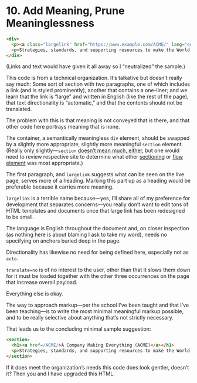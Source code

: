 # 10. Add Meaning, Prune Meaninglessness

```html
<div>
  <p><a class="largelink" href="https://www.example.com/ACME/" lang="en" dir="auto" translate="no">A Company Making Everything (ACME)</a></p>
  <p>Strategies, standards, and supporting resources to make the World great again.</p>
</div>
```

(Links and text would have given it all away so I “neutralized” the sample.)

This code is from a technical organization. It’s talkative but doesn’t really say much: Some sort of section with two paragraphs, one of which includes a link (and is styled prominently), another that contains a one-liner; and we learn that the link is “large” and written in English (like the rest of the page), that text directionality is “automatic,” and that the contents should not be translated.

The problem with this is that meaning is not conveyed that is there, and that other code here portrays meaning that is none.

The container, a semantically meaningless `div` element, should be swapped by a slightly more appropriate, slightly more meaningful `section` element. (Really only slightly—`section` [doesn’t mean much, either](https://html.spec.whatwg.org/multipage/sections.html#the-section-element), but one would need to review respective site to determine what other [sectioning](https://html.spec.whatwg.org/multipage/dom.html#sectioning-content-2) or [flow element](https://html.spec.whatwg.org/multipage/dom.html#flow-content) was most appropriate.)

The first paragraph, and `largelink` suggests what can be seen on the live page, serves more of a heading. Marking this part up as a heading would be preferable because it carries more meaning.

`largelink` is a terrible name because—yes, I’ll share all of my preference for development that separates concerns—you really don’t want to edit tons of HTML templates and documents once that large link has been redesigned to be small.

The language is English throughout the document and, on closer inspection (as nothing here is about blaming I ask to take my word), needs no specifying on anchors buried deep in the page.

Directionality has likewise no need for being defined here, especially not as `auto`.

`translate=no` is of no interest to the user, other than that it slows them down for it must be loaded together with the other three occurrences on the page that increase overall payload.

Everything else is okay.

The way to approach markup—per the school I’ve been taught and that I’ve been teaching—is to write the most minimal meaningful markup possible, and to be really selective about anything that’s not strictly necessary.

That leads us to the concluding minimal sample suggestion:

```html
<section>
  <h1><a href=/ACME/>A Company Making Everything (ACME)</a></h1>
  <p>Strategies, standards, and supporting resources to make the World great again.
</section>
```

If it does meet the organization’s needs this code does look gentler, doesn’t it? Then you and I have upgraded this HTML.